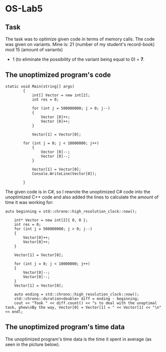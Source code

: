 # OS-Lab5
## Task
The task was to optimize given code in terms of memory calls. The code was given on variants. Mine is: 21 (number of my student's record-book) mod 15 (amount of variants)
 + 1 (to eliminate the possibility of the variant being equal to 0) = __7__.
## The unoptimized program's code
~~~
static void Main(string[] args)
        {
            int[] Vector = new int[2];
            int res = 0;

            for (int j = 500000000; j > 0; j--)
            {
                Vector [0]++;
                Vector [0]++;
            }

            Vector[1] = Vector[0];

	    for (int j = 0; j < 10000000; j++)
            {
                Vector [0]--;
                Vector [0]--;
            }

            Vector[1] = Vector[0];
            Console.WriteLine(Vector[0]);

        }
~~~
The given code is in C#, so I rewrote the unoptimized C# code into the unoptimized C++ code and also added the lines to calculate the amount of time it was working for:
~~~
auto beginning = std::chrono::high_resolution_clock::now();
    
    int* Vector = new int[2]{ 0, 0 };
    int res = 0;
    for (int j = 500000000; j > 0; j--)
    {
        Vector[0]++;
        Vector[0]++;
    }

    Vector[1] = Vector[0];

    for (int j = 0; j < 10000000; j++)
    {
        Vector[0]--;
        Vector[0]--;
    }
    Vector[1] = Vector[0];
    
    auto ending = std::chrono::high_resolution_clock::now();
    std::chrono::duration<double> diff = ending - beginning;
    cout << "Took " << diff.count() << "s to deal with the unoptimal task, phew\nBy the way, Vector[0] = Vector[1] = " << Vector[1] << "\n" << endl;
~~~
## The unoptimized program's time data
The unoptimized program's time data is the time it spent in average (as seen in the picture below).
